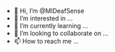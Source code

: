 - 👋 Hi, I’m @MIDeafSense
- 👀 I’m interested in ...
- 🌱 I’m currently learning ...
- 💞️ I’m looking to collaborate on ...
- 📫 How to reach me ...

<!---
MIDeafSense/MIDeafSense is a ✨ special ✨ repository because its `README.md` (this file) appears on your GitHub profile.
You can click the Preview link to take a look at your changes.
--->
